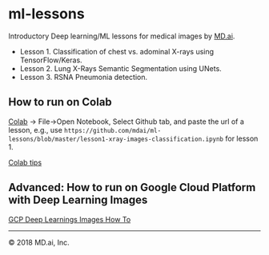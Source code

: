 # ml-lessons

Introductory Deep learning/ML lessons for medical images by [MD.ai](https://www.md.ai). 

- Lesson 1. Classification of chest vs. adominal X-rays using TensorFlow/Keras. 
- Lesson 2. Lung X-Rays Semantic Segmentation using UNets. 
- Lesson 3. RSNA Pneumonia detection. 

## How to run on Colab 

[Colab](https://colab.research.google.com/) -> File->Open Notebook, Select Github tab, and paste the url of a lesson, e.g., use 
`https://github.com/mdai/ml-lessons/blob/master/lesson1-xray-images-classification.ipynb` for lesson 1. 

[Colab tips](https://www.kdnuggets.com/2018/02/essential-google-colaboratory-tips-tricks.html)

## Advanced: How to run on Google Cloud Platform with Deep Learning Images

[GCP Deep Learnings Images How To](running_on_gcp.md)

---

&copy; 2018 MD.ai, Inc.
